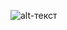 ![alt-текст](https://github.com/Gorillza/Studying-algorithms-and-my-internship-tasks/tree/main/Test%20task%20of%20Astra%20Group%20of%20Companies/task.jpg)
